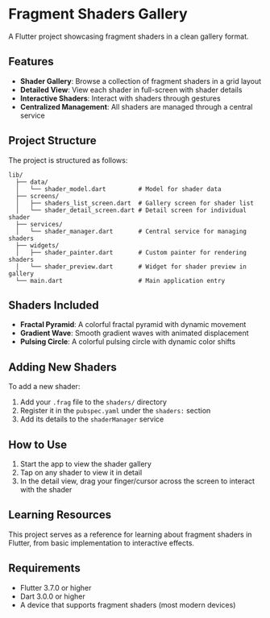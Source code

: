 # Fragment Shaders Gallery

A Flutter project showcasing fragment shaders in a clean gallery format.

## Features

- **Shader Gallery**: Browse a collection of fragment shaders in a grid layout
- **Detailed View**: View each shader in full-screen with shader details
- **Interactive Shaders**: Interact with shaders through gestures
- **Centralized Management**: All shaders are managed through a central service

## Project Structure

The project is structured as follows:

```
lib/
  ├── data/
  │   └── shader_model.dart         # Model for shader data
  ├── screens/
  │   ├── shaders_list_screen.dart  # Gallery screen for shader list
  │   └── shader_detail_screen.dart # Detail screen for individual shader
  ├── services/
  │   └── shader_manager.dart       # Central service for managing shaders
  ├── widgets/
  │   ├── shader_painter.dart       # Custom painter for rendering shaders
  │   └── shader_preview.dart       # Widget for shader preview in gallery
  └── main.dart                     # Main application entry
```

## Shaders Included

- **Fractal Pyramid**: A colorful fractal pyramid with dynamic movement
- **Gradient Wave**: Smooth gradient waves with animated displacement
- **Pulsing Circle**: A colorful pulsing circle with dynamic color shifts

## Adding New Shaders

To add a new shader:

1. Add your `.frag` file to the `shaders/` directory
2. Register it in the `pubspec.yaml` under the `shaders:` section
3. Add its details to the `shaderManager` service

## How to Use

1. Start the app to view the shader gallery
2. Tap on any shader to view it in detail
3. In the detail view, drag your finger/cursor across the screen to interact with the shader

## Learning Resources

This project serves as a reference for learning about fragment shaders in Flutter, from basic implementation to interactive effects.

## Requirements

- Flutter 3.7.0 or higher
- Dart 3.0.0 or higher
- A device that supports fragment shaders (most modern devices)
